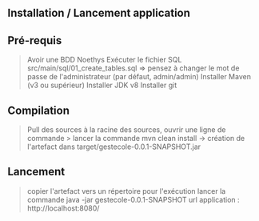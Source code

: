 Installation / Lancement application
----------------------------------------
Pré-requis
----------
> Avoir une BDD Noethys
> Exécuter le fichier SQL src/main/sql/01_create_tables.sql
	=> pensez à changer le mot de passe de l'administrateur (par défaut, admin/admin)
> Installer Maven (v3 ou supérieur)
> Installer JDK v8
> Installer git

Compilation
-----------
> Pull des sources
> à la racine des sources, ouvrir une ligne de commande
	> lancer la commande mvn clean install
		-> création de l'artefact dans target/gestecole-0.0.1-SNAPSHOT.jar

Lancement
---------
> copier l'artefact vers un répertoire pour l'exécution
> lancer la commande java -jar gestecole-0.0.1-SNAPSHOT
> url application : http://localhost:8080/

